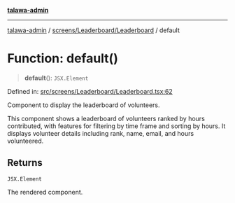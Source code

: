 [**talawa-admin**](../../../../README.md)

***

[talawa-admin](../../../../README.md) / [screens/Leaderboard/Leaderboard](../README.md) / default

# Function: default()

> **default**(): `JSX.Element`

Defined in: [src/screens/Leaderboard/Leaderboard.tsx:62](https://github.com/gautam-divyanshu/talawa-admin/blob/619e831a8e34de2906df3277eb6df8b5309fb2fc/src/screens/Leaderboard/Leaderboard.tsx#L62)

Component to display the leaderboard of volunteers.

This component shows a leaderboard of volunteers ranked by hours contributed,
with features for filtering by time frame and sorting by hours. It displays
volunteer details including rank, name, email, and hours volunteered.

## Returns

`JSX.Element`

The rendered component.
